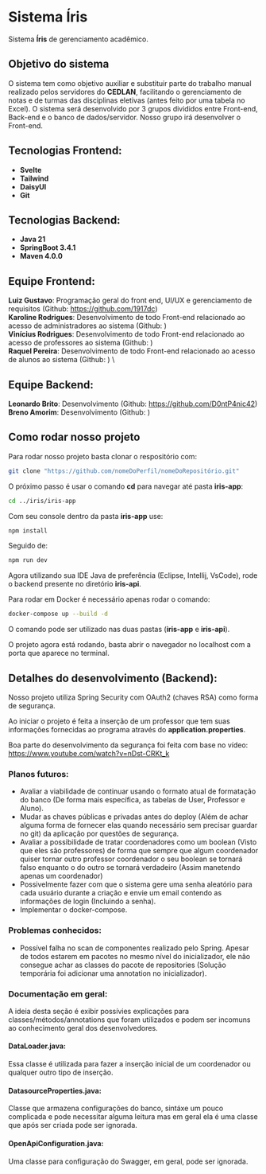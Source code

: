 # Sistema Íris
Sistema **Íris** de gerenciamento acadêmico.

## Objetivo do sistema
O sistema tem como objetivo auxiliar e substituir parte do trabalho manual realizado pelos servidores do **CEDLAN**, facilitando o gerenciamento de notas e de turmas das disciplinas eletivas (antes feito por uma tabela no Excel). O sistema será desenvolvido por 3 grupos divididos entre Front-end, Back-end e o banco de dados/servidor. Nosso grupo irá desenvolver o Front-end.

## Tecnologias Frontend:
- **Svelte**
- **Tailwind**
- **DaisyUI**
- **Git**

## Tecnologias Backend:
- **Java 21**
- **SpringBoot 3.4.1**
- **Maven 4.0.0**

## Equipe Frontend:
**Luiz Gustavo**: Programação geral do front end, UI/UX e gerenciamento de requisitos (Github: https://github.com/1917dc) \
**Karoline Rodrigues**: Desenvolvimento de todo Front-end relacionado ao acesso de administradores ao sistema (Github: ) \
**Vinícius Rodrigues**: Desenvolvimento de todo Front-end relacionado ao acesso de professores ao sistema (Github: ) \
**Raquel Pereira**: Desenvolvimento de todo Front-end relacionado ao acesso de alunos ao sistema (Github: ) \

## Equipe Backend:
**Leonardo Brito**: Desenvolvimento (Github: https://github.com/D0ntP4nic42)  
**Breno Amorim**: Desenvolvimento (Github: ) 

## Como rodar nosso projeto
Para rodar nosso projeto basta clonar o respositório com:
```bash
git clone "https://github.com/nomeDoPerfil/nomeDoRepositório.git"
```
O próximo passo é usar o comando **cd** para navegar até pasta **iris-app**:
```bash
cd ../iris/iris-app
```
Com seu console dentro da pasta **iris-app** use:
```bash
npm install
```
Seguido de:
```bash
npm run dev
```

Agora utilizando sua IDE Java de preferência (Eclipse, Intellij, VsCode), rode o backend presente no diretório **iris-api**.  
  
Para rodar em Docker é necessário apenas rodar o comando:
```bash
docker-compose up --build -d
```
O comando pode ser utilizado nas duas pastas (**iris-app** e **iris-api**).

O projeto agora está rodando, basta abrir o navegador no localhost com a porta que aparece no terminal.

## Detalhes do desenvolvimento (Backend):
Nosso projeto utiliza Spring Security com OAuth2 (chaves RSA) como forma de segurança.  
  
Ao iniciar o projeto é feita a inserção de um professor que tem suas informações fornecidas ao programa através do **application.properties**.  

Boa parte do desenvolvimento da segurança foi feita com base no vídeo: https://www.youtube.com/watch?v=nDst-CRKt_k

### Planos futuros:
- Avaliar a viabilidade de continuar usando o formato atual de formatação do banco (De forma mais específica, as tabelas de User, Professor e Aluno).  
- Mudar as chaves públicas e privadas antes do deploy (Além de achar alguma forma de fornecer elas quando necessário sem precisar guardar no git) da aplicação por questões de segurança.  
- Avaliar a possibilidade de tratar coordenadores como um boolean (Visto que eles são professores) de forma que sempre que algum coordenador quiser tornar outro professor coordenador o seu boolean se tornará falso enquanto o do outro se tornará verdadeiro (Assim manetendo apenas um coordenador)
- Possivelmente fazer com que o sistema gere uma senha aleatório para cada usuário durante a criação e envie um email contendo as informações de login (Incluindo a senha).
- Implementar o docker-compose.

### Problemas conhecidos:
- Possível falha no scan de componentes realizado pelo Spring. Apesar de todos estarem em pacotes no mesmo nível do inicializador, ele não consegue achar as classes do pacote de repositories (Solução temporária foi adicionar uma annotation no inicializador).

### Documentação em geral:
A ideia desta seção é exibir possívies explicações para classes/métodos/annotations que foram utilizados e podem ser incomuns ao conhecimento geral dos desenvolvedores.

#### DataLoader.java:
Essa classe é utilizada para fazer a inserção inicial de um coordenador ou qualquer outro tipo de inserção.

#### DatasourceProperties.java:
Classe que armazena configurações do banco, sintáxe um pouco complicada e pode necessitar alguma leitura mas em geral ela é uma classe que após ser criada pode ser ignorada.

#### OpenApiConfiguration.java:
Uma classe para configuração do Swagger, em geral, pode ser ignorada.